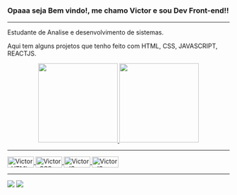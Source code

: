 ###  Opaaa seja Bem vindo!, me chamo Victor e sou Dev Front-end!!

---

 Estudante de Analise e desenvolvimento de sistemas.
 
 Aqui tem alguns projetos que tenho feito com HTML, CSS, JAVASCRIPT, REACTJS.

<div align = "center">
  <a href="https://github.com/Victor-als">
  <img height = "180em" src = "https://github-readme-stats.vercel.app/api?username=Victor-als&show_icons=true&theme=dark&include_all_commits=true&count_private=true" />
  <img height = "180em" src = "https://github-readme-stats.vercel.app/api/top-langs/?username=Victor-als&layout=compact&langs_count=7&theme=dark" />
</div>
 
 ---

 <div display="flex" gap="10px" >
  <img align="center" alt="Victor-HTML" height="25" width="60" src="https://img.shields.io/badge/HTML5-E34F26?style=for-the-badge&logo=html5&logoColor=white">
  <img align="center" alt="Victor-CSS" height="25" width="60" src="https://img.shields.io/badge/CSS3-1572B6?style=for-the-badge&logo=css3&logoColor=white">
  <img align="center" alt="Victor-JS" height="25" width="60" src="https://img.shields.io/badge/JavaScript-F7DF1E?style=for-the-badge&logo=javascript&logoColor=black">
  <img align="center" alt="Victor-JS" height="25" width="60" border-radius= "4px" src="https://img.shields.io/badge/React-20232A?style=for-the-badge&logo=react&logoColor=61DAFB">
 </div>
 
 
</div>
  
 ---
 
<div> 
 
  <a href = "mailto:victor.ccx814@gmail.com"><img src="https://img.shields.io/badge/-Gmail-%23333?style=for-the-badge&logo=gmail&logoColor=white" target="_blank"></a>
  <a href="https://www.linkedin.com/in/victor-alves-da-silva-577a031a4" target="_blank"><img src="https://img.shields.io/badge/-LinkedIn-%230077B5?style=for-the-badge&logo=linkedin&logoColor=white" target="_blank"></a> 
 

